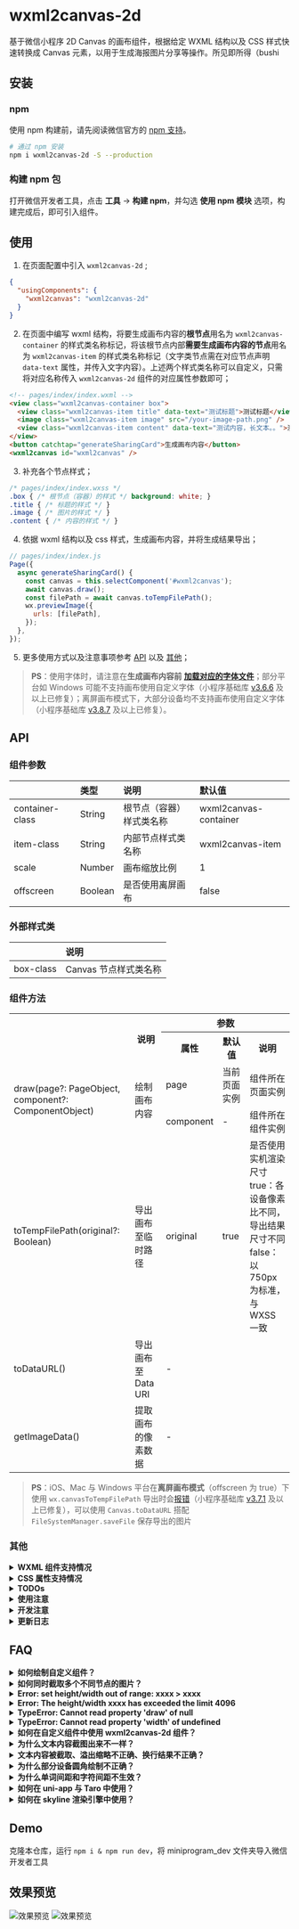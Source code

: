 # wxml2canvas-2d

基于微信小程序 2D Canvas 的画布组件，根据给定 WXML 结构以及 CSS 样式快速转换成 Canvas 元素，以用于生成海报图片分享等操作。所见即所得（bushi

## 安装

### npm

使用 npm 构建前，请先阅读微信官方的 [npm 支持](https://developers.weixin.qq.com/miniprogram/dev/devtools/npm.html)。

```bash
# 通过 npm 安装
npm i wxml2canvas-2d -S --production
```

### 构建 npm 包

打开微信开发者工具，点击 **工具** -> **构建 npm**，并勾选 **使用 npm 模块** 选项，构建完成后，即可引入组件。

## 使用

1. 在页面配置中引入 `wxml2canvas-2d` ;
```json
{
  "usingComponents": {
    "wxml2canvas": "wxml2canvas-2d"
  }
}
```
2. 在页面中编写 wxml 结构，将要生成画布内容的**根节点**用名为 `wxml2canvas-container` 的样式类名称标记，将该根节点内部**需要生成画布内容的节点**用名为 `wxml2canvas-item` 的样式类名称标记（文字类节点需在对应节点声明 `data-text` 属性，并传入文字内容）。上述两个样式类名称可以自定义，只需将对应名称传入 `wxml2canvas-2d` 组件的对应属性参数即可；
```html
<!-- pages/index/index.wxml -->
<view class="wxml2canvas-container box">
  <view class="wxml2canvas-item title" data-text="测试标题">测试标题</view>
  <image class="wxml2canvas-item image" src="/your-image-path.png" />
  <view class="wxml2canvas-item content" data-text="测试内容，长文本。。">测试内容，长文本。。</view>
</view>
<button catchtap="generateSharingCard">生成画布内容</button>
<wxml2canvas id="wxml2canvas" />
```
3. 补充各个节点样式；
```css
/* pages/index/index.wxss */
.box { /* 根节点（容器）的样式 */ background: white; }
.title { /* 标题的样式 */ }
.image { /* 图片的样式 */ }
.content { /* 内容的样式 */ }
```
4. 依据 wxml 结构以及 css 样式，生成画布内容，并将生成结果导出；
```javascript
// pages/index/index.js
Page({
  async generateSharingCard() {
    const canvas = this.selectComponent('#wxml2canvas');
    await canvas.draw();
    const filePath = await canvas.toTempFilePath();
    wx.previewImage({
      urls: [filePath],
    });
  },
});
```
5. 更多使用方式以及注意事项参考 [API](#api) 以及 [其他](#其他)；

> **PS**：使用字体时，请注意在**生成画布内容前** [**加载对应的字体文件**](https://developers.weixin.qq.com/miniprogram/dev/api/ui/font/wx.loadFontFace.html)；部分平台如 Windows 可能不支持画布使用自定义字体（小程序基础库 [v3.6.6](https://developers.weixin.qq.com/miniprogram/dev/framework/release/#v3-6-6-2024-11-12) 及以上已修复）；离屏画布模式下，大部分设备均不支持画布使用自定义字体（小程序基础库 [v3.8.7](https://developers.weixin.qq.com/miniprogram/dev/framework/release/#v3-8-7-2025-05-27) 及以上已修复）。

## API

### 组件参数

||类型|说明|默认值|
|:-|:-|:-|:-|
|container-class|String|根节点（容器）样式类名称|wxml2canvas-container|
|item-class|String|内部节点样式类名称|wxml2canvas-item|
|scale|Number|画布缩放比例|1|
|offscreen|Boolean|是否使用离屏画布|false|

### 外部样式类

||说明|
|:-|:-|
|box-class|Canvas 节点样式类名称|

### 组件方法

<table>
  <tr>
    <th rowspan=2></th>
    <th rowspan=2>说明</th>
    <th colspan=3>参数</th>
  </tr>
  <tr>
    <th>属性</th>
    <th>默认值</th>
    <th>说明</th>
  </tr>
  <tr>
    <td rowspan=2>draw(page?: PageObject, component?: ComponentObject)</td>
    <td rowspan=2>绘制画布内容</td>
    <td>page</td>
    <td>当前页面实例</td>
    <td>组件所在页面实例</td>
  </tr>
  <tr>
    <td>component</td>
    <td>-</td>
    <td>组件所在组件实例</td>
  </tr>
  <tr>
    <td>toTempFilePath(original?: Boolean)</td>
    <td>导出画布至临时路径</td>
    <td>original</td>
    <td>true</td>
    <td>是否使用实机渲染尺寸<br>true：各设备像素比不同，导出结果尺寸不同<br>false：以 750px 为标准，与 WXSS 一致</td>
  </tr>
  <tr>
    <td>toDataURL()</td>
    <td>导出画布至 Data URI</td>
    <td colspan=4>-</td>
  </tr>
  <tr>
    <td>getImageData()</td>
    <td>提取画布的像素数据</td>
    <td colspan=4>-</td>
  </tr>
</table>

> **PS**：iOS、Mac 与 Windows 平台在**离屏画布模式**（offscreen 为 true）下使用 `wx.canvasToTempFilePath` 导出时会[报错](https://developers.weixin.qq.com/community/search?query=fail%2520invalid%2520viewId)（小程序基础库 [v3.7.1](https://developers.weixin.qq.com/miniprogram/dev/framework/release/#v3-7-1-2024-11-26) 及以上已修复），可以使用 `Canvas.toDataURL` 搭配 `FileSystemManager.saveFile` 保存导出的图片

### 其他

<details>
  <summary><b>WXML 组件支持情况</b></summary>
  <br>

  > 仅能获取组件自身的样式内容，无法获取组件的伪元素等样式内容

  <table>
    <tr>
      <th>名称</th>
      <th>说明</th>
    </tr>
    <tr>
      <td>view</td>
      <td>视图容器，支持</td>
    </tr>
    <tr>
      <td>text</td>
      <td>文本，支持</td>
    </tr>
    <tr>
      <td>button</td>
      <td>按钮，支持</td>
    </tr>
    <tr>
      <td>image</td>
      <td>图片，支持</td>
    </tr>
    <tr>
      <td>video</td>
      <td>视频，支持</td>
    </tr>
    <tr>
      <td>canvas</td>
      <td>画布，支持</td>
    </tr>

  </table>
</details>
<details>
  <summary><b>CSS 属性支持情况</b></summary>
  <br>

  > 基础定位布局相关属性 left、width、padding、margin 等均支持

  <table>
    <tr>
      <th colspan=2>属性</th>
      <th>说明</th>
    </tr>
    <tr>
      <td colspan=2>background</td>
      <td>背景，支持渐变图案</td>
    </tr>
    <tr>
      <td colspan=2>background-color</td>
      <td>背景颜色，支持</td>
    </tr>
    <tr>
      <td colspan=2>background-image</td>
      <td>背景图像，支持</td>
    </tr>
    <tr>
      <td rowspan=2>background-position</td>
      <td>background-position-x</td>
      <td>背景图像水平方向的位置，支持</td>
    </tr>
    <tr>
      <td>background-position-y</td>
      <td>背景图像垂直方向的位置，支持</td>
    </tr>
    <tr>
      <td colspan=2>background-size</td>
      <td>背景图像的大小，支持</td>
    </tr>
    <tr>
      <td colspan=2>background-repeat</td>
      <td>背景图像的重复方式，暂不支持 space 和 round</td>
    </tr>
    <tr>
      <td colspan=2>background-clip</td>
      <td>背景图像的延伸方式，支持</td>
    </tr>
    <tr>
      <td rowspan="3">border</td>
      <td>border-width</td>
      <td>边框宽度，支持</td>
    </tr>
    <tr>
      <td>border-style</td>
      <td>边框样式，暂仅支持 solid、dashed 和 double</td>
    </tr>
    <tr>
      <td>border-color</td>
      <td>边框颜色，支持</td>
    </tr>
    <tr>
      <td colspan=2>opacity</td>
      <td>透明度，支持</td>
    </tr>
    <tr>
      <td colspan=2>box-shadow</td>
      <td>阴影，暂仅支持单一阴影</td>
    </tr>
    <tr>
      <td colspan=2>border-radius</td>
      <td>圆角，支持</td>
    </tr>
    <tr>
      <td colspan=2>font-family</td>
      <td>字体，支持</td>
    </tr>
    <tr>
      <td colspan=2>font-size</td>
      <td>字体大小，支持</td>
    </tr>
    <tr>
      <td colspan=2>font-weight</td>
      <td>字重，支持</td>
    </tr>
    <tr>
      <td colspan=2>text-align</td>
      <td>文本对齐，支持</td>
    </tr>
    <tr>
      <td colspan=2>line-height</td>
      <td>行高，支持</td>
    </tr>
    <tr>
      <td colspan=2>text-overflow</td>
      <td>文字溢出处理，支持</td>
    </tr>
    <tr>
      <td colspan=2>color</td>
      <td>文字颜色，支持</td>
    </tr>
    <tr>
      <td colspan=2>text-indent</td>
      <td>首行缩进，支持</td>
    </tr>
    <tr>
      <td colspan=2>text-shadow</td>
      <td>文字阴影，支持</td>
    </tr>
    <tr>
      <td colspan=2>direction</td>
      <td>文本方向，支持</td>
    </tr>
    <tr>
      <td colspan=2>letter-spacing</td>
      <td>字符间距，部分平台支持：Windows</td>
    </tr>
    <tr>
      <td colspan=2>word-spacing</td>
      <td>单词间距，部分平台支持：Windows</td>
    </tr>
    <tr>
      <td colspan=2>filter</td>
      <td>滤镜效果，部分平台支持：Windows</td>
    </tr>
    <tr>
      <td colspan=2>transform</td>
      <td>二维变换，支持</td>
    </tr>
    <tr>
      <td colspan=2>transform-origin</td>
      <td>变形原点，支持</td>
    </tr>
    <tr>
      <td rowspan="3">text-decoration</td>
      <td>text-decoration-line</td>
      <td>文本装饰类型，支持</td>
    </tr>
    <tr>
      <td>text-decoration-style</td>
      <td>文本装饰样式，暂仅支持 solid、dashed 和 double</td>
    </tr>
    <tr>
      <td>text-decoration-color</td>
      <td>文本装饰颜色，支持</td>
    </tr>
  </table>
</details>
<details>
  <summary><b>TODOs</b></summary>
  <br>

  - [x] 支持 `background-image` 等背景图片样式
    - [x] 支持 `background-image` 基础属性设置
    - [x] 支持 `background-clip` 延伸范围
  - [ ] 支持渐变类 `Gradients`
    - [x] 支持 `linear-gradient` 线性渐变
    - [x] 支持 `radial-gradient` 径向渐变
    - [x] 支持 `conic-gradient` 锥形渐变
    - [ ] 支持多重 `Gradients` 渐变
    - [ ] 支持渐变类 `Gradients` 插值提示（*大脑烧烤中...*）
  - [ ] 支持多重 `background`，多重 `box-shadow`
    - [x] 支持多重 `background-image`
    - [ ] 支持多重 `box-shadow`
  - [x] 支持 `CSS Transforms` 相关属性
  - [ ] 支持 `CSS Writing Modes` 相关属性（*大脑烧烤中...*）
  - [x] 支持 `text-indent`、`text-shadow` 等文字样式
  - [x] 支持 `filter` 滤镜效果
  - [x] 支持 `video` 标签
  - [x] 支持 `canvas` 标签
  - [x] 支持渲染自定义组件
</details>
<details>
  <summary><b>使用注意</b></summary>
  <br>

  - 微信新版 Canvas 2D 的画布有宽高分别最大不能超过 4096px 的限制，此 repo 绘制画布时会将画布大小根据设备像素比（dpr）进行放大，使用时请注意避免容器的宽高大于 4096px / dpr
  - 尽管微信新版 Canvas 2D 接口采用同步的方式绘制 Canvas 元素，但在部分机型或平台上调用 wx.canvasToTempFilePath 时，也可能绘制过程尚未完成，所以使用过程中尽可能延迟或分步骤调用 wx.canvasToTempFilePath 进行导出图片的操作
  - 绘制文字元素时，各机型和各平台对于 font-size、font-weight、line-height 的实际表现与 CSS 中的表现有细微不同，取决于元素的 font-family，建议为文字设置固定的 line-height
  - Image 元素的 src 支持：绝对路径、网络地址、临时路径、本地路径以及 base64 Data URI，暂不支持相对路径，无法根据相对路径定位图片资源地址
  - 组件方法中的 draw 方法，允许传入 page 与 component 两个参数。当未传入 page 时，默认使用 getCurrentPages 中的最后一个页面实例，即当前页面实例。若此组件位于另一组件内，需传入 component 参数，支持仅传入 component 参数，即：draw(page, component) 与 draw(component) 两种传参方式
  - 绘制元素的阴影时，阴影的透明度将随着背景色的透明度等比改变，未设置背景色时，元素的阴影将会不可见，所以绘制元素的阴影时，请尽量设置该元素的背景色为不透明的实色，若无设置，此 repo 在绘制该元素的阴影前会自动设置为纯黑色背景
  - 绘制文字的阴影时，阴影的透明度将随着文字颜色的透明度等比改变，所以绘制文字的阴影时，请尽量设置该元素的文字颜色为不透明的实色
  - 绘制渐变图案时，请尽量在 CSS 中将渐变的色标按位置正序顺序依次书写，支持使用负值（径向渐变除外），暂未处理色标位置错乱情况下的表现形式，暂不支持控制渐变进程的插值提示
  - 设置渐变背景图案时，请尽量避免使用 black、white 等名词形式描述颜色，部分 iOS 设备不会自动转换颜色内容，难以匹配并识别颜色（目前发现部分 iOS 设备中，红色不管以任何形式描述，结果均显示为 red，暂时已处理，且仅处理颜色为 red 的情况）
  - 开启离屏画布模式时，部分平台在绘制图片时，由 Canvas.createImage 创建的图片元素，相同的 src 只触发一次 onload 回调，目前只能避免对同一图片重复绘制
</details>
<details>
  <summary><b>开发注意</b></summary>
  <br>

  - 微信新版 Canvas 2D 接口基本与 Web Canvas API 对齐，但仍有部分 API 存在差异，随着微信版本或基础库更新，或许会提高相应 API 的支持度
  - iOS 平台对于 Path2D 的支持度不足，此 repo 已去除 Path2D 的相关应用，转而使用普通路径，相对应的路径生成次数会增多，绘制时长有所增加，但不多
  - 部分 iOS 平台使用 CanvasContext.ellipse 以及 Path2D.ellipse 时，其中的参数 rotation 旋转角度所使用的角度单位不同：iOS 使用角度值，macOS 平台未知，其余使用弧度值
  - 绘制文字元素时，各机型和各平台对于 font-size、font-weight、line-height 的实际表现与 CSS 中的表现有细微不同，此 repo 暂时使用常量比例进行换算对齐，未彻底解决
  - 绘制元素的边框暂时只支持 solid、dashed 和 double 三种样式，其中 dashed 样式的边框使用 CanvasContext.setLineDash 实现，各机型和各平台的边框虚线间距表现均有差异，此 repo 暂时使用与边框宽度等比的间距表现虚线边框
  - 微信新版 Canvas API 目前不支持绘制椭圆形径向渐变图案，此 repo 使用 CanvasContext.scale 对圆形径向渐变图案进行放大或缩小，以实现椭圆形径向渐变图案，而在 closest-corner 与 farthest-corner 模式下的椭圆形径向渐变中，目前还未找出 CSS 在绘制椭圆形径向渐变图案时的长轴与短轴的大小的计算规则，暂时使用常量比例进行换算对齐，未彻底解决
  - 锥形渐变图案目前仅微信开发者工具以及 Windows 平台支持，开发工具上锥形渐变角度的 0° 基准与 CSS 表现一致（即 12 点钟方向），起始角度参数的角度单位为弧度，Windows 平台上的 0° 基准为 3 点钟方向，起始角度参数的角度单位为角度，iOS 和 Android 均不支持 CanvasContext.createConicGradient API，macOS 平台未知
</details>
<details>
  <summary><b>更新日志</b></summary>
  <br>

  - **v1.3.6 (2025-08-06)**
  1. `F` 修复 部分情况下文字缺失
  - **v1.3.5 (2025-07-30)**
  1. `F` 修复 部分情况下文字错乱
  - **v1.3.4 (2025-07-08)**
  1. `A` 新增 支持绘制自定义组件
  - **v1.3.3 (2025-07-08)**
  1. `A` 新增 支持绘制元素 canvas
  - **v1.3.2 (2025-07-07)**
  1. `A` 新增 支持绘制样式 text-decoration、text-decoration-color、text-decoration-line、text-decoration-style (solid、dashed、double)
  - **v1.3.1 (2025-05-27)**
  1. `U` 更新 兼容部分情况圆角表现差异
  - **v1.3.0 (2025-04-28)**
  1. `A` 新增 支持绘制样式 border-left、border-right、border-top、border-bottom
  2. `A` 新增 支持绘制样式 border-style (double)
  - **v1.2.5 (2025-04-26)**
  1. `U` 更新 兼容部分设备字体表现差异
  - **v1.2.4 (2025-04-21)**
  1. `U` 更新 优化绘制流程
  2. `A` 新增 支持绘制元素 video [详情](https://github.com/ChrisChan13/wxml2canvas-2d/issues/20)
  - **v1.2.3 (2025-04-01)**
  1. `F` 修复 text-overflow 表现错误 [详情](https://github.com/ChrisChan13/wxml2canvas-2d/issues/17)
  - **v1.2.2 (2025-03-18)**
  1. `U` 更新 优化文字绘制流程
  2. `F` 修复 Number 类型文字绘制报错 [详情](https://github.com/ChrisChan13/wxml2canvas-2d/issues/14)
  - **v1.2.1 (2025-02-25)**
  1. `A` 新增 支持导出 ImageData (像素点数据)
  2. `U` 更新 优化文字绘制流程
  3. `A` 新增 支持绘制样式 direction [详情](https://github.com/ChrisChan13/wxml2canvas-2d/issues/13)
  - **v1.2.0 (2025-02-18)**
  1. `A` 新增 支持绘制样式 transform、transform-origin [详情](https://github.com/ChrisChan13/wxml2canvas-2d/issues/4)
  - **v1.1.8 (2025-01-22)**
  1. `F` 修复 line-height 过高时表现错误 [详情](https://juejin.cn/post/7439556363104600079#comment)
  - **v1.1.7 (2025-01-21)**
  1. `F` 修复 组件嵌套于组件时绘制报错 [详情](https://developers.weixin.qq.com/community/develop/article/doc/0000eae9008c484fe262362c66b013?jumpto=comment&commentid=00024297c4c28081a9b2672a1654)
  - **v1.1.6 (2025-01-14)**
  1. `F` 修复 组件嵌套于组件时绘制报错 [详情](https://developers.weixin.qq.com/community/develop/article/doc/0000eae9008c484fe262362c66b013?jumpto=comment&commentid=00024297c4c28081a9b2672a1654)
  - **v1.1.5 (2024-11-27)**
  1. `A` 修复 iOS 平台 border-radius 表现错误 (iOS 角度单位与其他平台对齐) [详情](https://github.com/ChrisChan13/wxml2canvas-2d/issues/11)
  - **v1.1.4 (2024-11-18)**
  1. `U` 更新 优化部分常量变量设置
  - **v1.1.3 (2024-11-16)**
  1. `A` 新增 支持离屏画布模式
  2. `A` 新增 支持导出 DataURI (Base64 编码)
  - **v1.1.2 (2024-11-14)**
  1. `F` 修复 text-align 表现错误
  - **v1.1.1 (2024-11-14)**
  1. `A` 新增 支持绘制样式 filter (仅 Windows 支持)
  - **v1.1.0 (2024-11-11)**
  1. `U` 更新 优化绘制流程
  2. `A` 新增 支持绘制样式 letter-spacing (仅 Windows 支持)、word-spacing (仅 Windows 支持)
  - **v1.0.10 (2024-11-11)**
  1. `A` 新增 支持绘制样式 text-shadow [详情](https://github.com/ChrisChan13/wxml2canvas-2d/issues/10)
  - **v1.0.9 (2024-11-01)**
  1. `A` 新增 支持绘制换行符 [详情](https://github.com/ChrisChan13/wxml2canvas-2d/issues/9)
  2. `F` 修复 单行文字 text-overflow 表现错误
  3. `A` 新增 支持绘制样式 text-indent
  - **v1.0.8 (2024-07-02)**
  1. `U` 更新 优化节点信息查询逻辑
  2. `U` 更新 兼容部分设备字体表现差异 [详情](https://github.com/ChrisChan13/wxml2canvas-2d/issues/7)
  - **v1.0.7 (2024-04-22)**
  1. `A` 新增 支持绘制样式 background-clip
  - **v1.0.6 (2024-04-19)**
  1. `F` 修复 Windows 平台画布缩放错误 [详情](https://github.com/ChrisChan13/wxml2canvas-2d/issues/5)
  2. `A` 新增 支持导出时统一尺寸
  - **v1.0.5 (2024-04-16)**
  1. `A` 新增 支持绘制样式 radial-gradient
  2. `A` 新增 支持绘制样式 conic-gradient (仅 Windows 支持)
  - **v1.0.4 (2024-04-11)**
  1. `U` 更新 修改元素的盒子模型绘制逻辑
  - **v1.0.3 (2024-04-11)**
  1. `F` 修复 绘制背景图报错
  - **v1.0.2 (2024-04-10)**
  1. `A` 新增 支持绘制样式 background-image、background-size、background-repeat、background-position [详情](https://github.com/ChrisChan13/wxml2canvas-2d/issues/1)
  2. `U` 更新 优化 Gradient 对象创建逻辑
  - **v1.0.1 (2024-03-16)**
  1. `F` 修复 iOS 平台表现错误 (iOS 不支持 Path2D) [详情](https://github.com/ChrisChan13/wxml2canvas-2d/issues/3)
  2. `A` 新增 支持绘制样式 linear-gradient
  - **v1.0.0 (2023-12-19)**
  1. `A` 新增 支持绘制元素 image、view、text、button
  2. `A` 新增 支持绘制样式 定位相关属性、padding、background-color、opacity、border-radius
  3. `A` 新增 支持绘制样式 font-weight、font-size、font-family、text-align、line-height、text-overflow、color
  4. `A` 新增 支持绘制样式 box-shadow (单个阴影)
  5. `A` 新增 支持绘制样式 border (四边一致)、border-width、border-color
  6. `A` 新增 支持绘制样式 border-style (dashed 和 solid)
  7. `A` 新增 支持绘制内容缩放
  8. `A` 新增 支持导出 tempFile 临时文件
</details>

## FAQ

<details>
  <summary><b>如何绘制自定义组件？</b></summary>
  <br>

  `wxml2canvas-2d` 支持绘制自定义组件，自定义组件内也可以使用其他自定义组件。
  1. 自定义组件的元素节点需要声明 `id` 以及 `data-component` 属性，当然 **样式类** `wxml2canvas-item` 也不可缺少。请确保 `id` 在文档中不重复，`data-component` 为 `Boolean` 类型，只需声明即为 `true` 值。
  2. 自定义组件内的元素节点与页面内的元素节点无异，为需要渲染的元素节点用样式类 `wxml2canvas-item` 标记即可。
  3. 自定义组件 `slot` 插槽内的元素节点与页面内的元素节点无异，同上。
  4. 支持渲染自定义组件内的子自定义组件，为子自定义组件进行如上同样的设置即可。

  参考如下：
  ```html
  <!-- 自定义组件中的内容 -->
  <view class="wxml2canvas-item box">
    <view class="wxml2canvas-item title" data-text="测试标题">测试标题</view>
    <image class="wxml2canvas-item image" src="/your-image-path.png" />
    <slot></slot>
  </view>

  <!-- 页面使用自定义组件 -->
  <view class="wxml2canvas-container container">
    <my-component id="my-component" data-component class="wxml2canvas-item">
      <view class="wxml2canvas-item content" data-text="测试内容，长文本。。">测试内容，长文本。。</view>
    </my-component>
  </view>
  ```
</details>
<details>
  <summary><b>如何同时截取多个不同节点的图片？</b></summary>
  <br>

  当需要同时截取页面上不同节点多张不同图片的时候，可以用多个 `wxml2canvas-2d` 组件，各自为 `container-class` 以及 `item-class` 自定义不同的样式类名，并在对应节点的 `class` 中体现，如：
  ```html
    <!-- 需要截图的节点一 -->
    <view class="container_1 box">
      <view class="item_1 title" data-text="测试标题">测试标题</view>
      <image class="item_1 image" src="/your-image-path.png" />
      <view class="item_1 content" data-text="测试内容，长文本。。">测试内容，长文本。。</view>
    </view>

    <!-- 需要截图的节点二 -->
    <view class="container_2 box">
      <view class="item_2 title" data-text="测试标题">测试标题</view>
      <image class="item_2 image" src="/your-image-path.png" />
      <view class="item_2 content" data-text="测试内容，长文本。。">测试内容，长文本。。</view>
    </view>

    <!-- 节点一的 wxml2canvas-2d 组件 -->
    <wxml2canvas id="canvas_1" container-class="container_1" item-class="item_1" />
    <!-- 节点二的 wxml2canvas-2d 组件 -->
    <wxml2canvas id="canvas_2" container-class="container_2" item-class="item_2" />
  ```
  ```javascript
  Page({
    // 同时截取节点一与节点二的图片
    async captureAllNodes() {
      const filePaths = await Promise.all(
        this.captureNodeScreenshot('#canvas_1'),
        this.captureNodeScreenshot('#canvas_2'),
      );
    },
    async captureNodeScreenshot(id) {
      const canvas = this.selectComponent(id);
      await canvas.draw();
      const filePath = await canvas.toTempFilePath();
      return filePath;
    },
  });
  ```
</details>
<details>
  <summary><b>Error: set height/width out of range: xxxx > xxxx</b></summary>
  <br>

  此问题为微信对 2D Canvas 的高度/宽度限制，在不同设备中具体的限制大小有所不同，根据设备的像素比，以 4096 为基数的倍数作为限制大小。
  若触发了此类限制，且由 `wxml2canvas-2d` 组件渲染的内容相对固定，即宽高变化不大，可以传入组件参数 `scale` 对画布进行缩小。比较好的方案为根据设备的像素比按比例缩放，但需注意缩小后导出图片的质量有所降低。
  若需要渲染的内容过多，且宽高无法确定，推荐将内容分段渲染，使用多个 `wxml2canvas-2d` 组件渲染不同段落的内容，最后将所有导出的图片，使用第三方库合成图片，或将所有图片按序拼接在一个旧版 Canvas 画布中并导出。
</details>
<details>
  <summary><b>Error: The height/width xxxx has exceeded the limit 4096</b></summary>
  <br>

  此问题与上一个问题相同，均为微信对 2D Canvas 的高度/宽度限制，区别在于此类报错信息存在于旧基础库版本中，该限制为固定高度限制。参考上一问题。
</details>
<details>
  <summary><b>TypeError: Cannot read property 'draw' of null</b></summary>
  <br>

  此问题一般是由于调用 `draw` 方法时，`wxml2canvas-2d` 组件实例不存在于当前页面中。请检查页面 JSON 配置文件，是否配置了 `wxml2canvas-2d` 组件，以及页面中是否编写了 `<wxml2canvas>` 节点。
</details>
<details>
  <summary><b>TypeError: Cannot read property 'width' of undefined</b></summary>
  <br>

  此问题一般是由于将 `wxml2canvas-2d` 组件封装于另一组件内，而调用 `draw` 方法时，没有将组件实例传入，导致查询不到 `wxml2canvas-2d` 节点。请参考“如何在自定义组件中使用 wxml2canvas-2d 组件”。
</details>
<details>
  <summary><b>如何在自定义组件中使用 wxml2canvas-2d 组件？</b></summary>
  <br>

  将 `wxml2canvas-2d` 组件封装于自定义组件中时，由于小程序的节点查询方法需要传入对应的组件实例，所以 `draw` 方法支持传入页面或组件的实例。传参方式有：
  ```javascript
  // 一、默认使用当前页面实例，即不传参数
  Page({
    captureNodeScreenshot() {
      const canvas = this.selectComponent('#wxml2canvas');
      await canvas.draw();
    },
  });

  // 二、传入页面实例，调用另一个页面的方法
  Page({
    captureNodeScreenshot() {
      /** 上一个页面的页面实例 */
      const page = getCurrentPages().slice(-2)[0]
      const canvas = page.selectComponent('#wxml2canvas');
      await canvas.draw(page);
    },
  });

  // 三、传入组件实例，位于自定义组件内时必传
  Component({
    methods: {
      captureNodeScreenshot() {
        const canvas = this.selectComponent('#wxml2canvas');
        await canvas.draw(this);
      },
    },
  });
  
  // 四、待绘制节点位于组件内，传入组件实例
  Page({
    captureNodeScreenshot() {
      const component = this.selectComponent('#yourComponent');
      const canvas = this.selectComponent('#wxml2canvas');
      await canvas.draw(this, component);
    },
  });
  ```
</details>
<details>
  <summary><b>为什么文本内容截图出来不一样？</b></summary>
  <br>

  关于文本内容，不同设备有不同的默认字体、行高、字重等影响文字在界面中表现的因素，而在将文字绘制于画布中时，这些差异也会被放大。因此，若画布渲染与界面渲染之间有细微的差异，属于正常现象，适当设置文字的字体、行高、字重等样式可以减少此类差异。
</details>
<details>
  <summary><b>文本内容被截取、溢出缩略不正确、换行结果不正确？</b></summary>
  <br>

  上一个问题“为什么文本内容截图出来不一样？”中提到了不同设备之间文字的表现差异，这是其中一个对于此问题很大的影响因素，具体分为以下几种情况：

  1. 文字未能渲染完整，末端发生了截取：`wxml2canvas-2d` 组件会获取元素在界面中渲染的宽高，并将渲染范围限制在该宽高范围内，超出的部分将不会渲染。由于界面与画布的文字表现存在差异，有可能出现界面上文字所占宽高小于画布上文字所占宽高，导致溢出部分被截取。
  2. 文字缩略位置不一致或没有正常缩略：与情况 1 相似，界面与画布的表现差异影响了文字所占空间的大小，从而使缩略位置产生偏差。而没有正常缩略的情况与情况 3 相似，参考情况 3。
  3. 多行文字没有换行或单行文字产生换行：不同语言的文字存在不同的分词规则，从而决定其文字在界面上的表现，如英文单词会在行内空间不足时提前换行以确保单词完整显示等等。`wxml2canvas-2d` 组件使用 `Intl.Segmenter` 处理分词，但该 API 支持范围有限。在不支持 `Intl.Segmenter` 的设备上将会调用简单的 polyfill 来模拟分词，该 polyfill 分词规则简单，因此误判率高，从而对换行结果产生了影响。

  上述情况 1 的问题虽已经过计算优化，但仍无法覆盖所有语言文字字符组合的情况。情况 3 中 polyfill 的分词规则与 空格符（/x20）以及一部分英文标点字符相关，若分词规则有误，很大可能是由于文本中有大量的中英文数字或空格等字符的混合内容。若文本中空格较多，画布绘制与界面表现差距太大，可以尝试将 空格（/x20）替换为 空格（/xa0），此举将绕过部分 polyfill 的分词过滤。
</details>
<details>
  <summary><b>为什么部分设备圆角绘制不正确？</b></summary>
  <br>

  这个问题目前仅在部分 iOS 设备中发现过，由于圆角使用了 `CanvasContext.ellipse` API 来绘制，而部分 iOS 设备的 `CanvasContext.ellipse` 方法实现不同，其中一个角度参数的描述单位不同，iOS 使用了角度为单位，而其他设备是正常的弧度单位。出现该问题的 iOS 设备范围暂时无法准确界定，无法得到有效的修复，实际过程中可以减少椭圆形圆角的使用，采用圆形圆角代替，避免出现该问题。
</details>
<details>
  <summary><b>为什么单词间距和字符间距不生效？</b></summary>
  <br>

  单词间距（word-spacing）和字符间距（letter-spacing）目前发现仅在开发工具和 Windows 设备上有效，其他设备设置了对应的 Canvas 样式后没有起到任何效果。实际过程中尽量避免单词间距和字符间距的设置，否则可能会导致文字占用空间变小，绘制时产生截取。若必须控制间距，可将文字内容拆分为单词/字符，为每个单词/字符设置 margin 样式。
</details>
<details>
  <summary><b>如何在 uni-app 与 Taro 中使用？</b></summary>
  <br>

  `wxml2canvas-2d` 组件可以在 uni-app 与 Taro 中使用，但跨平台的支持度有限，目前只支持微信小程序平台。
  1. 在 uni-app 中使用：参考 [小程序自定义组件支持](https://uniapp.dcloud.net.cn/tutorial/miniprogram-subject.html)。
  2. 在 Taro 中使用：参考 [Taro 使用原生模块](https://docs.taro.zone/docs/hybrid)。

  需要注意的是，Taro 对于小程序 dataset 的模拟是在小程序的逻辑层实现的，并没有真正在模板设置这个属性。`wxml2canvas-2d` 组件渲染文本内容时需要对应的节点设置 `data-text` 属性，而 Taro 会忽略该属性，导致 `wxml2canvas-2d` 组件读取不到文本内容。Taro 提供了属性注入的方案，参考 [模板属性 dataset](https://docs.taro.zone/docs/vue-overall/#dataset)。
</details>
<details>
  <summary><b>如何在 skyline 渲染引擎中使用？</b></summary>
  <br>

  非常抱歉，`wxml2canvas-2d` 目前无法在小程序 skyline 引擎中使用，因 skyline 引擎无法获取 `computedStyle`，导致无法在画布中绘制对应的样式。
</details>

## Demo

克隆本仓库，运行 `npm i & npm run dev`，将 miniprogram_dev 文件夹导入微信开发者工具

## 效果预览

![效果预览](screenshot-0.png)
![效果预览](screenshot-1.png)
